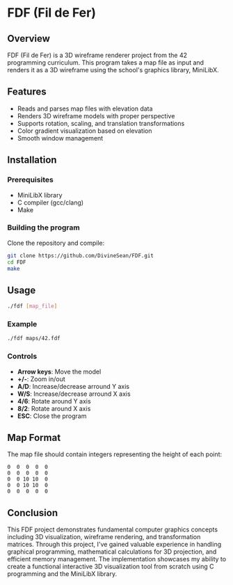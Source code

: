 # FDF (Fil de Fer)

## Overview
FDF (Fil de Fer) is a 3D wireframe renderer project from the 42 programming curriculum. This program takes a map file as input and renders it as a 3D wireframe using the school's graphics library, MiniLibX.

## Features
- Reads and parses map files with elevation data
- Renders 3D wireframe models with proper perspective
- Supports rotation, scaling, and translation transformations
- Color gradient visualization based on elevation
- Smooth window management

## Installation

### Prerequisites
- MiniLibX library
- C compiler (gcc/clang)
- Make

### Building the program
Clone the repository and compile:
```bash
git clone https://github.com/DivineSean/FDF.git
cd FDF
make
```

## Usage
```bash
./fdf [map_file]
```

### Example
```bash
./fdf maps/42.fdf
```

### Controls
- **Arrow keys**: Move the model
- **+/-**: Zoom in/out
- **A/D**: Increase/decrease arround Y axis
- **W/S**: Increase/decrease arround X axis
- **4/6**: Rotate around Y axis
- **8/2**: Rotate around X axis
- **ESC**: Close the program

## Map Format
The map file should contain integers representing the height of each point:
```
0  0  0  0  0
0  0  0  0  0
0  0 10 10  0
0  0 10 10  0
0  0  0  0  0
```

## Conclusion
This FDF project demonstrates fundamental computer graphics concepts including 3D visualization, wireframe rendering, and transformation matrices. Through this project, I've gained valuable experience in handling graphical programming, mathematical calculations for 3D projection, and efficient memory management. The implementation showcases my ability to create a functional interactive 3D visualization tool from scratch using C programming and the MiniLibX library.
